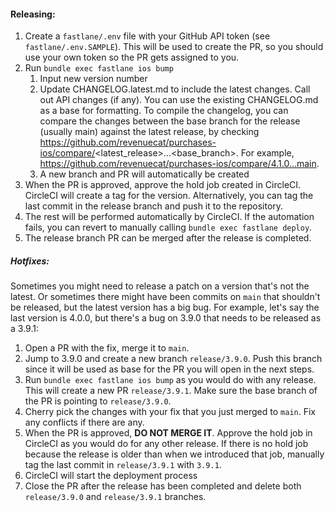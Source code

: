 #### Releasing:
1. Create a `fastlane/.env` file with your GitHub API token (see `fastlane/.env.SAMPLE`). This will be used to create the PR, so you should use your own token so the PR gets assigned to you. 
2. Run `bundle exec fastlane ios bump`
    1. Input new version number
    2. Update CHANGELOG.latest.md to include the latest changes. Call out API changes (if any). You can use the existing CHANGELOG.md as a base for formatting. To compile the changelog, you can compare the changes between the base branch for the release (usually main) against the latest release, by checking https://github.com/revenuecat/purchases-ios/compare/<latest_release>...<base_branch>. For example, https://github.com/revenuecat/purchases-ios/compare/4.1.0...main. 
    3. A new branch and PR will automatically be created
3. When the PR is approved, approve the hold job created in CircleCI. CircleCI will create a tag for the version. Alternatively, you can tag the last commit in the release branch and push it to the repository.
4. The rest will be performed automatically by CircleCI. If the automation fails, you can revert to manually calling `bundle exec fastlane deploy`.
5. The release branch PR can be merged after the release is completed.

##### Hotfixes:
Sometimes you might need to release a patch on a version that's not the latest. Or sometimes there might have been commits on `main` that shouldn't be released, but the latest version has a big bug. For example, let's say the last version is 4.0.0, but there's a bug on 3.9.0 that needs to be released as a 3.9.1:
1. Open a PR with the fix, merge it to `main`.
1. Jump to 3.9.0 and create a new branch `release/3.9.0`. Push this branch since it will be used as base for the PR you will open in the next steps.
1. Run `bundle exec fastlane ios bump` as you would do with any release. This will create a new PR `release/3.9.1`. Make sure the base branch of the PR is pointing to `release/3.9.0`.
1. Cherry pick the changes with your fix that you just merged to `main`. Fix any conflicts if there are any.
1. When the PR is approved, **DO NOT MERGE IT**. Approve the hold job in CircleCI as you would do for any other release. If there is no hold job because the release is older than when we introduced that job, manually tag the last commit in `release/3.9.1` with `3.9.1`.
1. CircleCI will start the deployment process
1. Close the PR after the release has been completed and delete both `release/3.9.0` and `release/3.9.1` branches.